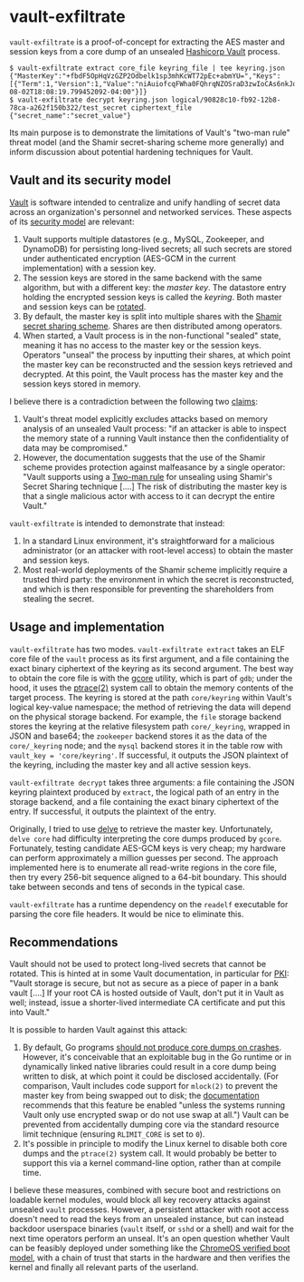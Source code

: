 vault-exfiltrate
================

`vault-exfiltrate` is a proof-of-concept for extracting the AES master and session keys from a core dump of an unsealed [Hashicorp Vault](https://www.vaultproject.io/) process.

    $ vault-exfiltrate extract core_file keyring_file | tee keyring.json
    {"MasterKey":"+fbdF5OpHqVzGZP2Odbelk1sp3mhKcWT72pEc+abmYU=","Keys":[{"Term":1,"Version":1,"Value":"niAuiofcqFWha0FQhrqNZOSraD3zwIoCAs6nkJomfJs=","InstallTime":"2017-08-02T18:08:19.799452092-04:00"}]}
    $ vault-exfiltrate decrypt keyring.json logical/90828c10-fb92-12b8-78ca-a262f150b322/test_secret ciphertext_file
    {"secret_name":"secret_value"}

Its main purpose is to demonstrate the limitations of Vault's "two-man rule" threat model (and the Shamir secret-sharing scheme more generally) and inform discussion about potential hardening techniques for Vault.

## Vault and its security model

[Vault](https://www.vaultproject.io/) is software intended to centralize and unify handling of secret data across an organization's personnel and networked services. These aspects of its [security model](https://www.vaultproject.io/docs/internals/security.html) are relevant:

1. Vault supports multiple datastores (e.g., MySQL, Zookeeper, and DynamoDB) for persisting long-lived secrets; all such secrets are stored under authenticated encryption (AES-GCM in the current implementation) with a session key.
1. The session keys are stored in the same backend with the same algorithm, but with a different key: the *master key*. The datastore entry holding the encrypted session keys is called the *keyring*. Both master and session keys can be [rotated](https://www.vaultproject.io/docs/internals/rotation.html).
1. By default, the master key is split into multiple shares with the [Shamir secret sharing scheme](https://en.wikipedia.org/wiki/Shamir's_Secret_Sharing). Shares are then distributed among operators.
1. When started, a Vault process is in the non-functional "sealed" state, meaning it has no access to the master key or the session keys. Operators "unseal" the process by inputting their shares, at which point the master key can be reconstructed and the session keys retrieved and decrypted. At this point, the Vault process has the master key and the session keys stored in memory.

I believe there is a contradiction between the following two [claims](https://www.vaultproject.io/docs/internals/security.html):

1. Vault's threat model explicitly excludes attacks based on memory analysis of an unsealed Vault process: "if an attacker is able to inspect the memory state of a running Vault instance then the confidentiality of data may be compromised."
1. However, the documentation suggests that the use of the Shamir scheme provides protection against malfeasance by a single operator: "Vault supports using a [Two-man rule](https://en.wikipedia.org/wiki/Two-man_rule) for unsealing using Shamir's Secret Sharing technique [....] The risk of distributing the master key is that a single malicious actor with access to it can decrypt the entire Vault."

`vault-exfiltrate` is intended to demonstrate that instead:

1. In a standard Linux environment, it's straightforward for a malicious administrator (or an attacker with root-level access) to obtain the master and session keys.
1. Most real-world deployments of the Shamir scheme implicitly require a trusted third party: the environment in which the secret is reconstructed, and which is then responsible for preventing the shareholders from stealing the secret.

## Usage and implementation

`vault-exfiltrate` has two modes. `vault-exfiltrate extract` takes an ELF core file of the `vault` process as its first argument, and a file containing the exact binary ciphertext of the keyring as its second argument. The best way to obtain the core file is with the [gcore](http://man7.org/linux/man-pages/man1/gcore.1.html) utility, which is part of `gdb`; under the hood, it uses the [ptrace(2)](http://man7.org/linux/man-pages/man2/ptrace.2.html) system call to obtain the memory contents of the target process. The keyring is stored at the path `core/keyring` within Vault's logical key-value namespace; the method of retrieving the data will depend on the physical storage backend. For example, the `file` storage backend stores the keyring at the relative filesystem path `core/_keyring`, wrapped in JSON and base64; the `zookeeper` backend stores it as the data of the `core/_keyring` node; and the `mysql` backend stores it in the table row with `vault_key = 'core/keyring'`. If successful, it outputs the JSON plaintext of the keyring, including the master key and all active session keys.

`vault-exfiltrate decrypt` takes three arguments: a file containing the JSON keyring plaintext produced by `extract`, the logical path of an entry in the storage backend, and a file containing the exact binary ciphertext of the entry. If successful, it outputs the plaintext of the entry.

Originally, I tried to use [delve](https://github.com/derekparker/delve) to retrieve the master key. Unfortunately, `delve core` had difficulty interpreting the core dumps produced by `gcore`. Fortunately, testing candidate AES-GCM keys is very cheap; my hardware can perform approximately a million guesses per second. The approach implemented here is to enumerate all read-write regions in the core file, then try every 256-bit sequence aligned to a 64-bit boundary. This should take between seconds and tens of seconds in the typical case.

`vault-exfiltrate` has a runtime dependency on the `readelf` executable for parsing the core file headers. It would be nice to eliminate this.

## Recommendations

Vault should not be used to protect long-lived secrets that cannot be rotated. This is hinted at in some Vault documentation, in particular for [PKI](https://www.vaultproject.io/docs/secrets/pki/index.html): "Vault storage is secure, but not as secure as a piece of paper in a bank vault [....] If your root CA is hosted outside of Vault, don't put it in Vault as well; instead, issue a shorter-lived intermediate CA certificate and put this into Vault."

It is possible to harden Vault against this attack:

1. By default, Go programs [should not produce core dumps on crashes](https://golang.org/pkg/runtime/). However, it's conceivable that an exploitable bug in the Go runtime or in dynamically linked native libraries could result in a core dump being written to disk, at which point it could be disclosed accidentally. (For comparison, Vault includes code support for `mlock(2)` to prevent the master key from being swapped out to disk; the [documentation](https://www.vaultproject.io/docs/configuration/index.html) recommends that this feature be enabled "unless the systems running Vault only use encrypted swap or do not use swap at all.") Vault can be prevented from accidentally dumping core via the standard resource limit technique (ensuring `RLIMIT_CORE` is set to `0`).
1. It's possible in principle to modify the Linux kernel to disable both core dumps and the `ptrace(2)` system call. It would probably be better to support this via a kernel command-line option, rather than at compile time.

I believe these measures, combined with secure boot and restrictions on loadable kernel modules, would block all key recovery attacks against unsealed `vault` processes. However, a persistent attacker with root access doesn't need to read the keys from an unsealed instance, but can instead backdoor userspace binaries (`vault` itself, or `sshd` or a shell) and wait for the next time operators perform an unseal. It's an open question whether Vault can be feasibly deployed under something like the [ChromeOS verified boot model](https://www.chromium.org/chromium-os/chromiumos-design-docs/verified-boot), with a chain of trust that starts in the hardware and then verifies the kernel and finally all relevant parts of the userland.
